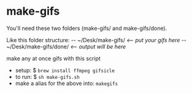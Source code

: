 # make-gifs

You'll need these two folders (make-gifs/ and make-gifs/done).

Like this folder structure:
-- ~/Desk/make-gifs/ *<-- put your gifs here*
-- ~/Desk/make-gifs/done/ *<-- output will be here*

make any at once gifs with this script

* setup: $ `brew install ffmpeg gifsicle`
* to run: $ `sh make-gifs.sh`
* make a alias for the above into: `makegifs`
